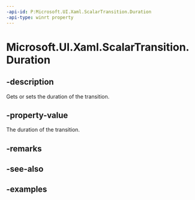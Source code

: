 ```yaml
---
-api-id: P:Microsoft.UI.Xaml.ScalarTransition.Duration
-api-type: winrt property
---
```


<!-- Property syntax.
public TimeSpan Duration { get;  set; }
-->

# Microsoft.UI.Xaml.ScalarTransition.Duration

## -description
Gets or sets the duration of the transition.

## -property-value

The duration of the transition.

## -remarks

## -see-also

## -examples

